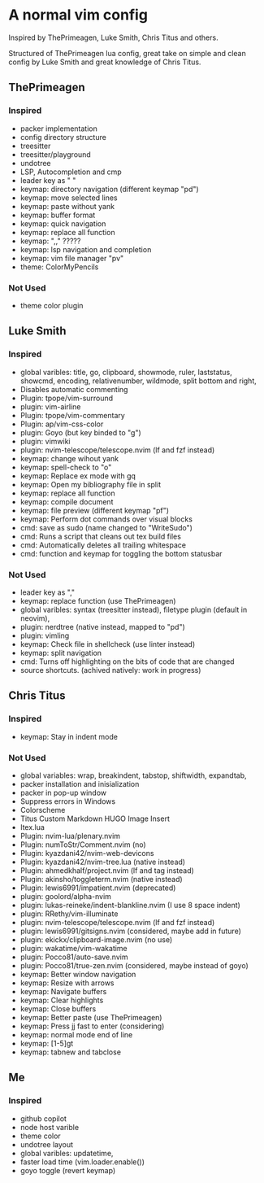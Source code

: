 # A normal vim config

Inspired by ThePrimeagen, Luke Smith, Chris Titus and others.

Structured of ThePrimeagen lua config, great take on simple and clean config by Luke Smith and great knowledge of Chris Titus.

## ThePrimeagen

### Inspired

* packer implementation
* config directory structure
* treesitter
* treesitter/playground
* undotree
* LSP, Autocompletion and cmp
* leader key as " "
* keymap: directory navigation (different keymap "<leader>pd")
* keymap: move selected lines
* keymap: paste without yank
* keymap: buffer format
* keymap: quick navigation
* keymap: replace all function
* keymap: ",," ?????
* keymap: lsp navigation and completion
* keymap: vim file manager "<leader>pv"
* theme: ColorMyPencils

### Not Used

* theme color plugin

## Luke Smith

### Inspired

* global varibles: title, go, clipboard, showmode, ruler, laststatus, showcmd, encoding, relativenumber, wildmode, split bottom and right,
* Disables automatic commenting
* Plugin: tpope/vim-surround
* plugin: vim-airline
* Plugin: tpope/vim-commentary
* Plugin: ap/vim-css-color
* plugin: Goyo (but key binded to "g")
* plugin: vimwiki
* plugin: nvim-telescope/telescope.nvim (lf and fzf instead)
* keymap: change wihout yank
* keymap: spell-check to "o"
* keymap: Replace ex mode with gq
* keymap: Open my bibliography file in split
* keymap: replace all function
* keymap: compile document
* keymap: file preview (different keymap "<leader>pf")
* keymap: Perform dot commands over visual blocks
* cmd: save as sudo (name changed to "WriteSudo")
* cmd: Runs a script that cleans out tex build files
* cmd: Automatically deletes all trailing whitespace
* cmd: function and keymap for toggling the bottom statusbar

### Not Used

* leader key as ","
* keymap: replace function (use ThePrimeagen)
* global varibles: syntax (treesitter instead), filetype plugin (default in neovim),
* plugin: nerdtree (native instead, mapped to "<leader>pd")
* plugin: vimling
* keymap: Check file in shellcheck (use linter instead)
* keymap: split navigation
* cmd: Turns off highlighting on the bits of code that are changed
* source shortcuts. (achived natively: work in progress)

## Chris Titus

### Inspired

* keymap: Stay in indent mode

### Not Used

* global variables: wrap, breakindent, tabstop, shiftwidth, expandtab,
* packer installation and inisialization
* packer in pop-up window
* Suppress errors in Windows
* Colorscheme
* Titus Custom Markdown HUGO Image Insert
* ltex.lua
* Plugin: nvim-lua/plenary.nvim
* Plugin: numToStr/Comment.nvim (no)
* Plugin: kyazdani42/nvim-web-devicons
* Plugin: kyazdani42/nvim-tree.lua (native instead)
* Plugin: ahmedkhalf/project.nvim (lf and tag instead)
* Plugin: akinsho/toggleterm.nvim (native instead)
* Plugin: lewis6991/impatient.nvim (deprecated)
* plugin: goolord/alpha-nvim
* plugin: lukas-reineke/indent-blankline.nvim (I use 8 space indent)
* plugin: RRethy/vim-illuminate
* plugin: nvim-telescope/telescope.nvim (lf and fzf instead)
* plugin: lewis6991/gitsigns.nvim (considered, maybe add in future)
* plugin: ekickx/clipboard-image.nvim (no use)
* plugin: wakatime/vim-wakatime
* plugin: Pocco81/auto-save.nvim
* plugin: Pocco81/true-zen.nvim (considered, maybe instead of goyo)
* keymap: Better window navigation
* keymap: Resize with arrows
* keymap: Navigate buffers
* keymap: Clear highlights
* keymap: Close buffers
* keymap: Better paste (use ThePrimeagen)
* keymap: Press jj fast to enter (considering)
* keymap: normal mode end of line
* keymap: [1-5]gt
* keymap: tabnew and tabclose

## Me

### Inspired

* github copilot
* node host varible
* theme color
* undotree layout
* global varibles: updatetime,
* faster load time (vim.loader.enable())
* goyo toggle (revert keymap)
